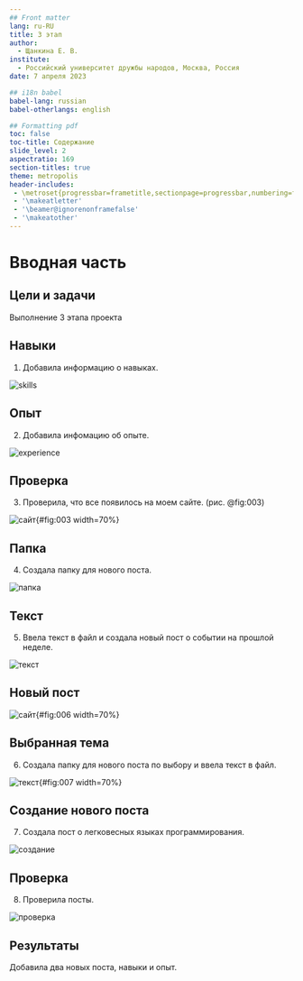 ```yaml
---
## Front matter
lang: ru-RU
title: 3 этап
author:
  - Щанкина Е. В.
institute:
  - Российский университет дружбы народов, Москва, Россия
date: 7 апреля 2023

## i18n babel
babel-lang: russian
babel-otherlangs: english

## Formatting pdf
toc: false
toc-title: Содержание
slide_level: 2
aspectratio: 169
section-titles: true
theme: metropolis
header-includes:
 - \metroset{progressbar=frametitle,sectionpage=progressbar,numbering=fraction}
 - '\makeatletter'
 - '\beamer@ignorenonframefalse'
 - '\makeatother'
---
```



# Вводная часть


## Цели и задачи

Выполнение 3 этапа проекта

## Навыки

1. Добавила информацию о навыках.

![skills](image/1.png)

## Опыт

2. Добавила инфомацию об опыте.

![experience](image/2.png)

## Проверка

3. Проверила, что все появилось на моем сайте. (рис. @fig:003)

![сайт](image/3.png){#fig:003 width=70%}

## Папка

4. Создала папку для нового поста. 

![папка](image/4.png)

## Текст

5. Ввела текст в файл и создала новый пост о событии на прошлой неделе.

![текст](image/5.png)

## Новый пост

![сайт](image/6.png){#fig:006 width=70%}

## Выбранная тема

6. Создала папку для нового поста по выбору и ввела текст в файл. 

![текст](image/7.png){#fig:007 width=70%}

## Создание нового поста

7. Создала пост о легковесных языках программирования.

![создание](image/8.png)

## Проверка

8. Проверила посты. 

![проверка](image/9.png)

## Результаты

Добавила два новых поста, навыки и опыт.

